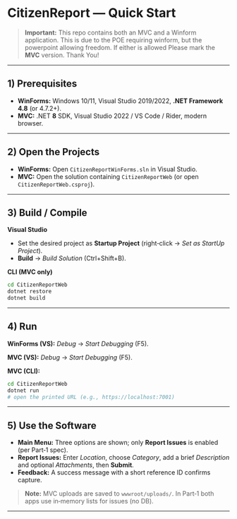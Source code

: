 # CitizenReport — Quick Start

> **Important:** This repo contains both an MVC and a Winform application. This is due to the POE requiring winform, but the powerpoint allowing freedom. If either is allowed Please mark the **MVC** version. Thank You!

---

## 1) Prerequisites

* **WinForms:** Windows 10/11, Visual Studio 2019/2022, **.NET Framework 4.8** (or 4.7.2+).
* **MVC:** .NET **8** SDK, Visual Studio 2022 / VS Code / Rider, modern browser.

---

## 2) Open the Projects

* **WinForms:** Open `CitizenReportWinForms.sln` in Visual Studio.
* **MVC:** Open the solution containing `CitizenReportWeb` (or open `CitizenReportWeb.csproj`).

---

## 3) Build / Compile

**Visual Studio**

* Set the desired project as **Startup Project** (right‑click → *Set as StartUp Project*).
* **Build** → *Build Solution* (Ctrl+Shift+B).

**CLI (MVC only)**

```bash
cd CitizenReportWeb
dotnet restore
dotnet build
```

---

## 4) Run

**WinForms (VS):** *Debug* → *Start Debugging* (F5).

**MVC (VS):** *Debug* → *Start Debugging* (F5).

**MVC (CLI):**

```bash
cd CitizenReportWeb
dotnet run
# open the printed URL (e.g., https://localhost:7001)
```

---

## 5) Use the Software

* **Main Menu:** Three options are shown; only **Report Issues** is enabled (per Part‑1 spec).
* **Report Issues:** Enter *Location*, choose *Category*, add a brief *Description* and optional *Attachments*, then **Submit**.
* **Feedback:** A success message with a short reference ID confirms capture.

> **Note:** MVC uploads are saved to `wwwroot/uploads/`. In Part‑1 both apps use in‑memory lists for issues (no DB).

---

